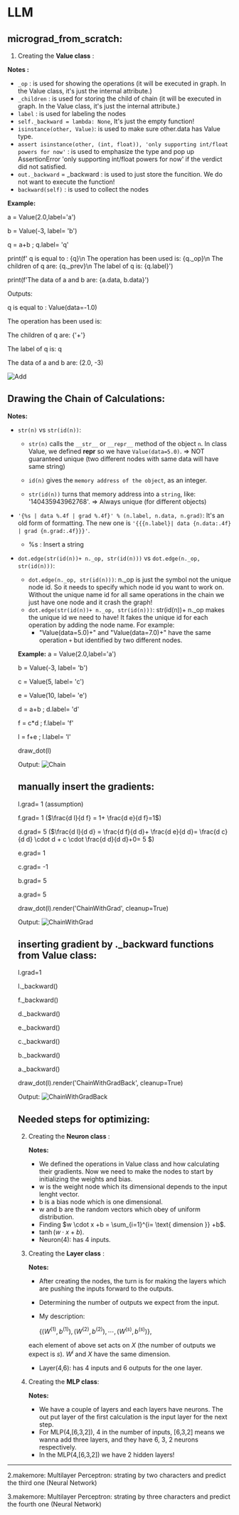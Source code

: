 # LLM

## micrograd_from_scratch:

1. Creating the **Value class** :

**Notes :**
- `_op` : is used for showing the operations (it will be executed in graph. In the Value class, it's just the internal attribute.)
- `_children` : is used for storing the child of chain (it will be executed in graph. In the Value class, it's just the internal attribute.)
- `label` : is used for labeling the nodes
- `self._backward = lambda: None`, It's just the empty function!
- `isinstance(other, Value)`: is used to make sure other.data has Value type.
- `assert isinstance(other, (int, float)), 'only supporting int/float powers for now'` : is used to emphasize the type and pop up AssertionError 'only supporting int/float powers for now' if the verdict did not satisfied.
- `out._backward` = _backward : is used to just store the funcition. We do not want to execute the function!
- `backward(self)` : is used to collect the nodes
 
 **Example:**
  
a = Value(2.0,label='a')

b = Value(-3, label= 'b')

q = a+b ; q.label= 'q'

print(f' q is equal to : {q}\n The operation has been used is: {q._op}\n The children of q are: {q._prev}\n The label of q is: {q.label}')

print(f'The data of a and b are: {a.data, b.data}')

Outputs: 

q is equal to : Value(data=-1.0)

The operation has been used is: 

The children of q are: {'+'}

The label of q is: q

The data of a and b are: (2.0, -3)

![Add](https://github.com/user-attachments/assets/816c445c-1210-49a8-ad50-78e80d919d93)

## Drawing the Chain of Calculations:

**Notes:**
- `str(n)` vs `str(id(n))`:
    - `str(n)` calls the `__str__` or `__repr__` method of the object `n`. In class Value, we defined __repr__ so we have `Value(data=5.0)`. => NOT guaranteed unique (two different nodes with same data will have same string)

    - `id(n)` gives the `memory address of the object`, as an integer.
      
    - `str(id(n))` turns that memory address into a `string`, like: '140435943962768'. => Always unique (for different objects)

      
- `'{%s | data %.4f | grad %.4f}' % (n.label, n.data, n.grad)`: It's an old form of formatting. The new one is `'{{{n.label}| data {n.data:.4f} | grad {n.grad:.4f}}}'`.
   - %s : Insert a string

- `dot.edge(str(id(n))+ n._op, str(id(n)))` vs `dot.edge(n._op, str(id(n)))`:
   - `dot.edge(n._op, str(id(n)))`: n._op is just the symbol not the unique node id. So it needs to specify which node id you want to work on. Without the unique name id for all same operations in the chain we just have one node and it crash the graph!
   - `dot.edge(str(id(n))+ n._op, str(id(n)))`: str(id(n))+ n._op makes the unique id we need to have! It fakes the unique id for each operation by adding the node name. For example:
      - "Value(data=5.0)+" and "Value(data=7.0)+" have the same operation `+` but identified by two different nodes.

  **Example:**
  a = Value(2.0,label='a')
  
  b = Value(-3, label= 'b')
  
  c = Value(5, label= 'c')
  
  e = Value(10, label= 'e')
  
  d = a+b ; d.label= 'd'
  
  f = c*d ; f.label= 'f'
  
  l = f+e ; l.label= 'l'
  
  draw_dot(l)
  
  Output: ![Chain](https://github.com/user-attachments/assets/98bd8e5b-3c49-48cc-b589-57ca97c32b3e)

  ## manually insert the gradients:
  
     l.grad= 1 (assumption)
  
     f.grad= 1 ($\frac{d l}{d f} = 1+ \frac{d e}{d f}=1$)
  
     d.grad= 5 ($\frac{d l}{d d} = \frac{d f}{d d}+ \frac{d e}{d d}= \frac{d c}{d d} \cdot d + c \cdot \frac{d d}{d d}+0= 5 $)
  
     e.grad= 1
  
     c.grad= -1
  
     b.grad= 5
  
     a.grad= 5

     draw_dot(l).render('ChainWithGrad', cleanup=True)

     Output: ![ChainWithGrad](https://github.com/user-attachments/assets/85526321-e42a-4f9e-ab12-edad14dbc9be)

  ## inserting gradient by ._backward functions from Value class:
     l.grad=1
  
     l._backward()
  
     f._backward()
  
     d._backward()
  
     e._backward()
  
     c._backward()
  
     b._backward()
  
     a._backward()
  
     draw_dot(l).render('ChainWithGradBack', cleanup=True)
  
     Output: ![ChainWithGradBack](https://github.com/user-attachments/assets/b2962bf9-cffd-417a-94c0-8fe829550fbd)
  ## Needed steps for optimizing:
  
  2. Creating the **Neuron class** :
     
     **Notes:**
     
     - We defined the operations in Value class and how calculating their gradients. Now we need to make the nodes to start by initializing the weights and bias.
     - w is the weight node which its dimensional depends to the input lenght vector.
     - b is a bias node which is one dimensional.
     - w and b are the random vectors which obey of uniform distribution.
     - Finding $`w \cdot x +b = \sum_{i=1}^{i= \text{ dimension }} +b`$.
     - $`\tanh(w \cdot x +b)`$.
     - Neuron(4): has 4 inputs.


  4. Creating the **Layer class** :
     
     **Notes:**
     
     - After creating the nodes, the turn is for making the layers which are pushing the inputs forward to the outputs.
     - Determining the number of outputs we expect from the input.
     - My description:
       
        $`\{(W^{(1)}, b^{(1)}),(W^{(2)}, b^{(2)}), \cdots, (W^{(s)}, b^{(s)})\},`$
       
      each element of above set acts on $`X`$ (the number of outputs we expect is $`s`$). $W^{i}$ and $X$ have the same dimension.
      - Layer(4,6): has 4 inputs and 6 outputs for the one layer.

  6. Creating the **MLP class**:

     **Notes:**
     - We have a couple of layers and each layers have neurons. The out put layer of the first calculation is the input layer for the next step.
     - For MLP(4,[6,3,2]), 4 in the number of inputs, [6,3,2] means we wanna add three layers, and they have 6, 3, 2 neurons respectively.
     - In the MLP(4,[6,3,2]) we have 2 hidden layers! 
     


_________________________________________________________
2.makemore: Multilayer Perceptron: strating by two characters and predict the third one (Neural Network)


3.makemore: Multilayer Perceptron: strating by three characters and predict the fourth one (Neural Network)
